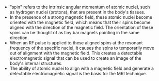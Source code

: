 - "spin" refers to the intrinsic angular momentum of atomic nuclei, such as hydrogen nuclei (protons), that are present in the body's tissues.
- In the presence of a strong magnetic field, these atomic nuclei become oriented with the magnetic field, which means that their spins become aligned with the direction of the magnetic field. The orientation of these spins can be thought of as tiny bar magnets pointing in the same direction.
- When an RF pulse is applied to these aligned spins at the resonant frequency of the specific nuclei, it causes the spins to temporarily move out of alignment with the magnetic field. This creates a detectable electromagnetic signal that can be used to create an image of the body's internal structures.
- The ability of atomic nuclei to align with a magnetic field and generate a detectable electromagnetic signal is the basis for the MRI technique.
